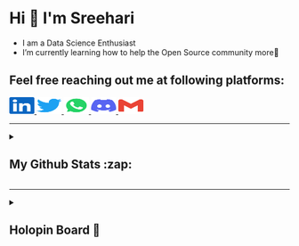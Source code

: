  # Hi 👋 I'm Sreehari

- I am a Data Science Enthusiast
- I’m currently learning how to help the Open Source community more🌱 

## Feel free reaching out me at following platforms:

<div >
  <a href="https://www.linkedin.com/in/sreehari-s-1680" target="_blank">
    <img src="assets/icons/social/linkedin/default.svg" width="45" height="30" alt="linkedin logo"  />
  </a>
  <a href="https://twitter.com/sreehari__s" target="_blank">
    <img src="assets/icons/social/twitter/default.svg" width="45" height="30" alt="twitter logo"  />
  </a>
  <a href="https://wa.me/+918089776183" target="_blank">
    <img src="assets/icons/social/whatsapp/default.svg" width="45" height="30" alt="whatsapp logo"  />
  </a>
  <a href="https://discordapp.com/users/422937496318377994" target="_blank">
    <img src="assets/icons/social/discord/default.svg" width="45" height="30" alt="discord logo"  />
  </a>
  <!-- <a href="https://www.facebook.com/sreehari.1999" target="_blank">
    <img src="assets/icons/social/facebook/default.svg" width="45" height="30" alt="facebook logo"  />
  </a> -->
  <!-- <a href="https://www.hackerrank.com/sreeharis1999?hr_r=1" target="_blank">
    <img src="assets/icons/social/hackerrank/default.svg" width="45" height="30" alt="hackerrank logo"  />
  </a> -->
  <!-- <a href="https://www.instagram.com/______aegon______/" target="_blank">
    <img src="assets/icons/social/instagram/default.svg" width="45" height="30" alt="instagram logo"  />
  </a> -->
  <a href="mailto:sreeharis1999@gmail.com" target="_blank">
    <img src="assets/icons/social/gmail/default.svg" width="45" height="30" alt="Gmail logo"  />
  </a>
  <!-- <a href="https://t.me/no_one_99" target="_blank">
    <img src="assets/icons/social/telegram/default.svg" width="45" height="30" alt="telegram logo"  />
  </a> -->
  <!-- <a href="https://www.youtube.com/@sreeharis3989" target="_blank">
    <img src="assets/icons/social/youtube/default.svg" width="45" height="30" alt="youtube logo"  />
  </a> -->
</div>

---

<details>
  <summary><h2>My Github Stats :zap: </h2></summary>

|Stats |Streak |Languages
|---|---|---|
|[![](http://github-profile-summary-cards.vercel.app/api/cards/stats?username=sree-hari-s&theme=gruvbox)](https://github.com/sree-hari-s/)|[![GitHub Streak](https://streak-stats.demolab.com?user=sree-hari-s&theme=gruvbox&hide_border=true&border_radius=32&date_format=j%20M%5B%20Y%5D&ring=888888)](https://github.com/sree-hari-s/)|[![](http://github-profile-summary-cards.vercel.app/api/cards/repos-per-language?username=sree-hari-s&theme=gruvbox)](https://github.com/sree-hari-s/)|

---

[![sree-hari-s's github activity graph](https://github-readme-activity-graph.vercel.app/graph?username=sree-hari-s&bg_color=282624&color=d68a1f&line=a8a8a8&point=b05907&area=true&hide_border=true)](https://github.com/sree-hari-s/Programming-Gifs)

</details>
<div>

---

<details>
  <summary>
    <h2>Holopin Board 🐲</h2>
  </summary>
  
[![An image of @sreeharis's Holopin badges, which is a link to view their full Holopin profile](https://holopin.me/sreeharis)](https://holopin.io/@sreeharis) 

---
[![Visitor Count](https://visitcount.itsvg.in/api?id=sree-hari-s&label=Profile%20Views&icon=0&pretty=true)](https://visitcount.itsvg.in)
</div>

</details>
<div>
<!-- <picture>
  <source media="(prefers-color-scheme: dark)" srcset="https://raw.githubusercontent.com/sree-hari-s/sree-hari-s/output/github-contribution-grid-snake-dark.svg">
  <source media="(prefers-color-scheme: light)" srcset="https://raw.githubusercontent.com/sree-hari-s/sree-hari-s/output/github-contribution-grid-snake.svg">
  <img alt="github contribution grid snake animation" src="https://raw.githubusercontent.com/sree-hari-s/sree-hari-s/output/github-contribution-grid-snake.svg">
</picture>-->
